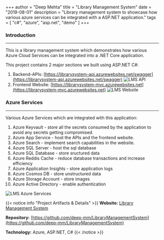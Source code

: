 +++
author = "Deep Mehta"
title = "Library Management System"
date = "2019-08-01"
description = "Library management system to showcase how various azure services can be integrated with a ASP.NET application."
tags = [
    "c#",
    "azure",
    "asp.net",
    "demo"
]
+++

### Introduction

---

This is a library management system which demonstrates how various Azure Cloud Services can be integrated into a .NET Core application.

This project contains 2 major sections we built using ASP.NET C#:

1. Backend-APIs: [https://librarysystem-api.azurewebsites.net/swagger](https://librarysystem-api.azurewebsites.net/swagger)
    ![LMS API](/images/projects/lms_api.png)
2. Frontend Website: [https://librarysystem-mvc.azurewebsites.net](https://librarysystem-mvc.azurewebsites.net)
    ![LMS Website](/images/projects/lms_website.png)

### Azure Services

---

Various Azure Services which are integrated with this application:

1. Azure Keyvault - store all the secrets consumed by the application to avoid any secrets getting compromised.
2. Azure App Service - host the APIs and the frontend website.
3. Azure Search - implement search capabilities in the website.
4. Azure SQL Server - host the sql database
5. Azure SQL Database - store sructured data
6. Azure Reddis Cache - reduce database transactions and increase efficiency
7. Azure Application Insights - store application logs
8. Azure Cosmos DB - store unstructured data
9. Azure Storage Account - store images
10. Azure Active Directory - enable authentication

![LMS Azure Services](/images/projects/lms_azure.png)

{{< notice info "Project Artifacts & Details" >}}
**Website:** [Library Management System](https://librarysystem-mvc.azurewebsites.net/Home)

**Repository:** [https://github.com/deep-mm/LibraryManagementSystem](https://github.com/deep-mm/LibraryManagementSystem)

**Technology:** Azure, ASP.NET, C#
{{< /notice >}}